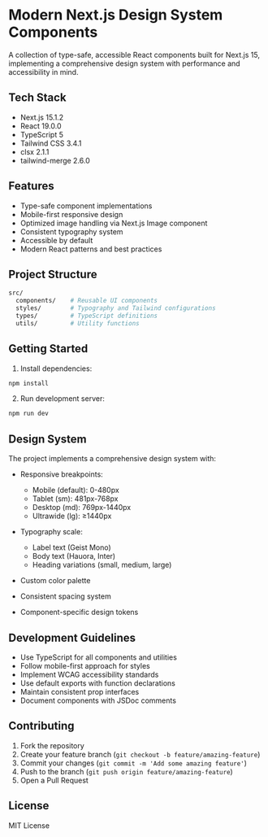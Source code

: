 # Modern Next.js Design System Components

A collection of type-safe, accessible React components built for Next.js 15, implementing a comprehensive design system with performance and accessibility in mind.

## Tech Stack

- Next.js 15.1.2
- React 19.0.0
- TypeScript 5
- Tailwind CSS 3.4.1
- clsx 2.1.1
- tailwind-merge 2.6.0

## Features

- Type-safe component implementations
- Mobile-first responsive design
- Optimized image handling via Next.js Image component
- Consistent typography system
- Accessible by default
- Modern React patterns and best practices

## Project Structure

```bash
src/
  components/    # Reusable UI components
  styles/        # Typography and Tailwind configurations
  types/         # TypeScript definitions
  utils/         # Utility functions
```

## Getting Started

1. Install dependencies:
```bash
npm install
```

2. Run development server:
```bash
npm run dev
```

## Design System

The project implements a comprehensive design system with:

- Responsive breakpoints:
  - Mobile (default): 0-480px
  - Tablet (sm): 481px-768px
  - Desktop (md): 769px-1440px
  - Ultrawide (lg): ≥1440px

- Typography scale:
  - Label text (Geist Mono)
  - Body text (Hauora, Inter)
  - Heading variations (small, medium, large)

- Custom color palette
- Consistent spacing system
- Component-specific design tokens

## Development Guidelines

- Use TypeScript for all components and utilities
- Follow mobile-first approach for styles
- Implement WCAG accessibility standards
- Use default exports with function declarations
- Maintain consistent prop interfaces
- Document components with JSDoc comments

## Contributing

1. Fork the repository
2. Create your feature branch (`git checkout -b feature/amazing-feature`)
3. Commit your changes (`git commit -m 'Add some amazing feature'`)
4. Push to the branch (`git push origin feature/amazing-feature`)
5. Open a Pull Request

## License

MIT License
